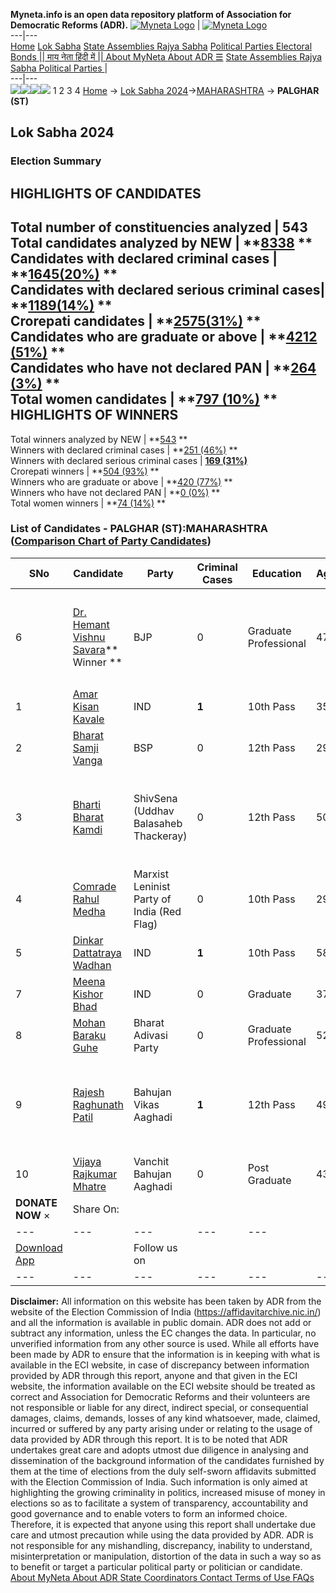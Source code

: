**Myneta.info is an open data repository platform of Association for Democratic Reforms (ADR).**
[![Myneta Logo](https://www.myneta.info/lib/img/myneta-logo.png)](https://www.myneta.info/) | [![Myneta Logo](https://www.myneta.info/lib/img/adr-logo.png)](https://adrindia.org)  
---|---  
[Home](https://www.myneta.info/) [Lok Sabha](https://www.myneta.info/#ls "Lok Sabha") [ State Assemblies ](https://www.myneta.info/#sa "State Assemblies") [Rajya Sabha](https://www.myneta.info/#rs "Rajya Sabha") [Political Parties ](https://www.myneta.info/party "Political Parties") [ Electoral Bonds ](https://www.myneta.info/electoral_bonds "Electoral Bonds") [ || माय नेता हिंदी में || ](https://translate.google.co.in/translate?prev=hp&hl=en&js=y&u=www.myneta.info&sl=en&tl=hi&history_state0=) [ About MyNeta ](https://adrindia.org/content/about-myneta) [ About ADR ](https://adrindia.org/about-adr/who-we-are) [☰](javascript:void\(0\))
[ State Assemblies ](https://www.myneta.info/#sa "State Assemblies") [ Rajya Sabha ](https://www.myneta.info/#rs "Rajya Sabha") [ Political Parties ](https://www.myneta.info/party "Political Parties")
|   
---|---  
![](https://www.myneta.info/lib/img/banner/banner-1.png)![](https://www.myneta.info/lib/img/banner/banner-2.png)![](https://www.myneta.info/lib/img/banner/banner-3.png)![](https://www.myneta.info/lib/img/banner/banner-4.png)
1  2  3  4 
[Home](https://www.myneta.info/) → [Lok Sabha 2024](https://www.myneta.info/LokSabha2024/)→[MAHARASHTRA](https://www.myneta.info/LokSabha2024/index.php?action=show_constituencies&state_id=21) → **PALGHAR (ST)**
### 
## Lok Sabha 2024
###  Election Summary 
HIGHLIGHTS OF CANDIDATES  
---  
Total number of constituencies analyzed |  543   
Total candidates analyzed by NEW | **[8338](https://www.myneta.info/LokSabha2024/index.php?action=summary&subAction=candidates_analyzed&sort=candidate#summary) **  
Candidates with declared criminal cases | **[1645(20%)](https://www.myneta.info/LokSabha2024/index.php?action=summary&subAction=crime&sort=candidate#summary) **  
Candidates with declared serious criminal cases| **[1189(14%)](https://www.myneta.info/LokSabha2024/index.php?action=summary&subAction=serious_crime&sort=candidate#summary) **  
Crorepati candidates | **[2575(31%)](https://www.myneta.info/LokSabha2024/index.php?action=summary&subAction=crorepati&sort=candidate#summary) **  
Candidates who are graduate or above | **[4212 (51%)](https://www.myneta.info/LokSabha2024/index.php?action=summary&subAction=education&sort=candidate#summary) **  
Candidates who have not declared PAN | **[264 (3%)](https://www.myneta.info/LokSabha2024/index.php?action=summary&subAction=without_pan&sort=candidate#summary) **  
Total women candidates | **[797 (10%)](https://www.myneta.info/LokSabha2024/index.php?action=summary&subAction=women_candidate&sort=candidate#summary) **  
HIGHLIGHTS OF WINNERS  
---  
Total winners analyzed by NEW | **[543](https://www.myneta.info/LokSabha2024/index.php?action=summary&subAction=winner_analyzed&sort=candidate#summary) **  
Winners with declared criminal cases | **[251 (46%)](https://www.myneta.info/LokSabha2024/index.php?action=summary&subAction=winner_crime&sort=candidate#summary) **  
Winners with declared serious criminal cases | **[169 (31%)](https://www.myneta.info/LokSabha2024/index.php?action=summary&subAction=winner_serious_crime&sort=candidate#summary)**  
Crorepati winners | **[504 (93%)](https://www.myneta.info/LokSabha2024/index.php?action=summary&subAction=winner_crorepati&sort=candidate#summary) **  
Winners who are graduate or above | **[420 (77%)](https://www.myneta.info/LokSabha2024/index.php?action=summary&subAction=winner_education&sort=candidate#summary) **  
Winners who have not declared PAN | **[0 (0%)](https://www.myneta.info/LokSabha2024/index.php?action=summary&subAction=winner_without_pan&sort=candidate#summary) **  
Total women winners | **[74 (14%)](https://www.myneta.info/LokSabha2024/index.php?action=summary&subAction=winner_women&sort=candidate#summary) **  
### List of Candidates - PALGHAR (ST):MAHARASHTRA ([Comparison Chart of Party Candidates](https://www.myneta.info/LokSabha2024/comparisonchart.php?constituency_id=299))
SNo | Candidate| Party| Criminal Cases| Education| Age| Total Assets| Liabilities  
---|---|---|---|---|---|---|---  
6  | [Dr. Hemant Vishnu Savara](https://www.myneta.info/LokSabha2024/candidate.php?candidate_id=7349)** Winner ** | BJP | 0 | Graduate Professional| 47 | ![](https://myneta.info/image_v2.php?myneta_folder=LokSabha2024&candidate_id=7349&col=ta) | ![](https://myneta.info/image_v2.php?myneta_folder=LokSabha2024&candidate_id=7349&col=lia)  
1  | [Amar Kisan Kavale](https://www.myneta.info/LokSabha2024/candidate.php?candidate_id=7354) | IND | **1** | 10th Pass| 35 | Rs 13,19,000 ~ 13 Lacs+ | Rs 0 ~   
2  | [Bharat Samji Vanga](https://www.myneta.info/LokSabha2024/candidate.php?candidate_id=7250) | BSP | 0 | 12th Pass| 29 | Rs 1,21,10,000 ~ 1 Crore+ | Rs 0 ~   
3  | [Bharti Bharat Kamdi](https://www.myneta.info/LokSabha2024/candidate.php?candidate_id=7248) | ShivSena (Uddhav Balasaheb Thackeray) | 0 | 12th Pass| 50 | ![](https://myneta.info/image_v2.php?myneta_folder=LokSabha2024&candidate_id=7248&col=ta) | ![](https://myneta.info/image_v2.php?myneta_folder=LokSabha2024&candidate_id=7248&col=lia)  
4  | [Comrade Rahul Medha](https://www.myneta.info/LokSabha2024/candidate.php?candidate_id=7453) | Marxist Leninist Party of India (Red Flag) | 0 | 10th Pass| 29 | Rs 2,64,145 ~ 2 Lacs+ | Rs 0 ~   
5  | [Dinkar Dattatraya Wadhan](https://www.myneta.info/LokSabha2024/candidate.php?candidate_id=7454) | IND | **1** | 10th Pass| 58 | Rs 1,87,85,639 ~ 1 Crore+ | Rs 27,71,753 ~ 27 Lacs+  
7  | [Meena Kishor Bhad](https://www.myneta.info/LokSabha2024/candidate.php?candidate_id=7125) | IND | 0 | Graduate| 37 | Rs 4,50,806 ~ 4 Lacs+ | Rs 50,000 ~ 50 Thou+  
8  | [Mohan Baraku Guhe](https://www.myneta.info/LokSabha2024/candidate.php?candidate_id=7249) | Bharat Adivasi Party | 0 | Graduate Professional| 52 | Rs 7,70,000 ~ 7 Lacs+ | Rs 20,83,015 ~ 20 Lacs+  
9  | [Rajesh Raghunath Patil](https://www.myneta.info/LokSabha2024/candidate.php?candidate_id=7127) | Bahujan Vikas Aaghadi | **1** | 12th Pass| 49 | ![](https://myneta.info/image_v2.php?myneta_folder=LokSabha2024&candidate_id=7127&col=ta) | ![](https://myneta.info/image_v2.php?myneta_folder=LokSabha2024&candidate_id=7127&col=lia)  
10  | [Vijaya Rajkumar Mhatre](https://www.myneta.info/LokSabha2024/candidate.php?candidate_id=7126) | Vanchit Bahujan Aaghadi | 0 | Post Graduate| 43 | Rs 1,46,21,082 ~ 1 Crore+ | Rs 0 ~   
|  **DONATE NOW** × |  Share On:  | [](https://api.whatsapp.com/send?text=https%3A%2F%2Fmyneta.info%2Fpunjab2022%2Findex.php%3Faction%3Dshow_constituencies%26state_id%3D19) | [](https://www.facebook.com/sharer/sharer.php?u=https%3A%2F%2Fmyneta.info%2Fpunjab2022%2Findex.php%3Faction%3Dshow_constituencies%26state_id%3D19) | [](https://twitter.com/share?url=https%3A%2F%2Fmyneta.info%2Fpunjab2022%2Findex.php%3Faction%3Dshow_constituencies%26state_id%3D19)  
---|---|---|---|---  
| [ Download App ](https://play.google.com/store/apps/details?id=com.webrosoft.myneta1&pcampaignid=pcampaignidMKT-Other-global-all-co-prtnr-py-PartBadge-Mar2515-1) | [](https://play.google.com/store/apps/details?id=com.webrosoft.myneta1&pcampaignid=pcampaignidMKT-Other-global-all-co-prtnr-py-PartBadge-Mar2515-1) |  Follow us on  | [](https://www.facebook.com/adrindia.org/) | [](https://twitter.com/adrspeaks) | [](https://groups.google.com/g/national-election-watch?hl=en&pli=1) | [](https://www.instagram.com/adrspeaks/) | [](https://www.youtube.com/user/adrspeaks) | [](https://sharechat.com/profile/adrspeaks)  
---|---|---|---|---|---|---|---|---  
**Disclaimer:** All information on this website has been taken by ADR from the website of the Election Commission of India (https://affidavitarchive.nic.in/) and all the information is available in public domain. ADR does not add or subtract any information, unless the EC changes the data. In particular, no unverified information from any other source is used. While all efforts have been made by ADR to ensure that the information is in keeping with what is available in the ECI website, in case of discrepancy between information provided by ADR through this report, anyone and that given in the ECI website, the information available on the ECI website should be treated as correct and Association for Democratic Reforms and their volunteers are not responsible or liable for any direct, indirect special, or consequential damages, claims, demands, losses of any kind whatsoever, made, claimed, incurred or suffered by any party arising under or relating to the usage of data provided by ADR through this report. It is to be noted that ADR undertakes great care and adopts utmost due diligence in analysing and dissemination of the background information of the candidates furnished by them at the time of elections from the duly self-sworn affidavits submitted with the Election Commission of India. Such information is only aimed at highlighting the growing criminality in politics, increased misuse of money in elections so as to facilitate a system of transparency, accountability and good governance and to enable voters to form an informed choice. Therefore, it is expected that anyone using this report shall undertake due care and utmost precaution while using the data provided by ADR. ADR is not responsible for any mishandling, discrepancy, inability to understand, misinterpretation or manipulation, distortion of the data in such a way so as to benefit or target a particular political party or politician or candidate. 
[ About MyNeta ](https://adrindia.org/content/about-myneta) [ About ADR ](https://adrindia.org/about-adr/who-we-are) [ State Coordinators ](https://adrindia.org/about-adr/state-coordinators) [ Contact ](https://adrindia.org/contact-us) [ Terms of Use ](https://adrindia.org/content/adr-terms-use) [ FAQs ](https://adrindia.org/content/faqs)
